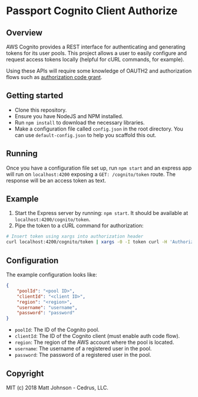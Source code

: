 # Passport Cognito Client Authorize

## Overview

AWS Cognito provides a REST interface for authenticating and generating tokens for its user pools.  This project allows a user to easily configure and request access tokens locally (helpful for cURL commands, for example).

Using these APIs will require some knowledge of OAUTH2 and authorization flows such as [authorization code grant](https://auth0.com/docs/api-auth/tutorials/authorization-code-grant).

## Getting started

* Clone this repository.
* Ensure you have NodeJS and NPM installed.
* Run `npm install` to download the necessary libraries.
* Make a configuration file called `config.json` in the root directory. You can use `default-config.json` to help you scaffold this out.

## Running

Once you have a configuration file set up, run `npm start` and an express app will run on `localhost:4200` exposing a `GET: /cognito/token` route.  The response will be an access token as text.

## Example

1. Start the Express server by running: `npm start`.  It should be available at `localhost:4200/cognito/token`.
2. Pipe the token to a cURL command for authorization:
```bash
# Insert token using xargs into authorization header
curl localhost:4200/cognito/token | xargs -0 -I token curl -H 'Authorization: Bearer token' https://my.authorized.api/rest/protected/route
```

## Configuration

The example configuration looks like:

```json
{
    "poolId": "<pool ID>",
    "clientId": "<client ID>",
    "region": "<region>",
    "username": "username",
    "password": "password"
}
```

* `poolId`: The ID of the Cognito pool.
* `clientId`: The ID of the Cognito client (must enable auth code flow). 
* `region`: The region of the AWS account where the pool is located.
* `username`: The username of a registered user in the pool.
* `password`: The password of a registered user in the pool.

## Copyright
MIT (c) 2018 Matt Johnson - Cedrus, LLC.